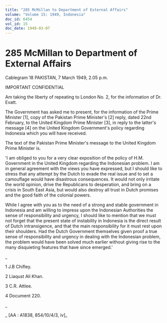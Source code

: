 ```yaml
---
title: "285 McMillan to Department of External Affairs"
volume: "Volume 15: 1949, Indonesia"
doc_id: 6454
vol_id: 15
doc_date: 1949-03-07
---
```


# 285 McMillan to Department of External Affairs

Cablegram 18 PAKISTAN, 7 March 1949, 2.05 p.m.

IMPORTANT CONFIDENTIAL

Am taking the liberty of repeating to London No. 2, for the information of Dr. Evatt.

The Government has asked me to present, for the information of the Prime Minister [1], copy of the Pakistan Prime Minister's [2] reply, dated 22nd February, to the United Kingdom Prime Minister [3], in reply to the latter's message [4] on the United Kingdom Government's policy regarding Indonesia which you will have received.

The text of the Pakistan Prime Minister's message to the United Kingdom Prime Minister is.

'I am obliged to you for a very clear exposition of the policy of H.M. Government in the United Kingdom regarding the Indonesian problem. I am in general agreement with the views you have expressed, but I should like to stress that any attempt by the Dutch to evade the real issue and to set a camouflage would have disastrous consequences. It would not only irritate the world opinion, drive the Republicans to desperation, and bring on a crisis in South East Asia, but would also destroy all trust in Dutch promises and the good faith of the colonial powers.

While I agree with you as to the need of a strong and stable government in Indonesia and am willing to impress upon the Indonesian Authorities the sense of responsibility and urgency, I should like to mention that we must not forget that the present state of instability in Indonesia is the direct result of Dutch intransigence, and that the main responsibility for it must rest upon their shoulders. Had the Dutch Government themselves given proof a true sense of responsibility and urgency in dealing with the Indonesian problem, the problem would have been solved much earlier without giving rise to the many disquieting features that have since emerged.'

_

1 J.B Chifley.

2 Liaqust Ali Khan.

3 C.R. Attlee.

4 Document 220.

_

_ [AA : A1838, 854/10/4/3, iv]_

